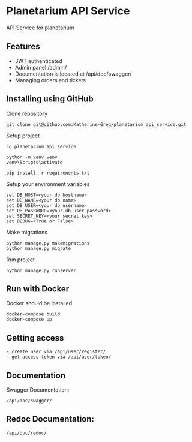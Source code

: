 # Planetarium API Service
API Service for planetarium

## Features
- JWT authenticated
- Admin panel /admin/
- Documentation is located at /api/doc/swagger/
- Managing orders and tickets


## Installing using GitHub
Clone repository
```
git clone git@github.com:Katherine-Greg/planetarium_api_service.git
```

Setup project
```
cd planetarium_api_service

python -m venv venv
venv\Scripts\activate

pip install -r requirements.txt
```

Setup your environment variables
```
set DB_HOST=<your db hostname> 
set DB_NAME=<your db name> 
set DB_USER=<your db username> 
set DB_PASSWORD=<your db user password> 
set SECRET_KEY=<your secret key>
set DEBUG=<True or False>
```

Make migrations
```
python manage.py makemigrations
python manage.py migrate
```

Run project
```
python manage.py runserver
```

## Run with Docker
Docker should be installed
```
docker-compose build
docker-compose up
```

## Getting access
```
- create user via /api/user/register/
- get access token via /api/user/token/
```

## Documentation
Swagger Documentation:
```
/api/doc/swagger/
```
## Redoc Documentation:
```
/api/doc/redoc/
```
